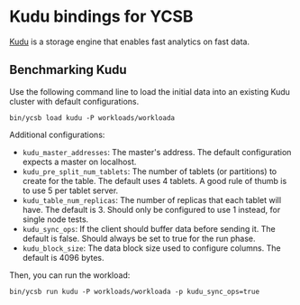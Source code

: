 <!--
Copyright (c) 2015 YCSB contributors. All rights reserved.

Licensed under the Apache License, Version 2.0 (the "License"); you
may not use this file except in compliance with the License. You
may obtain a copy of the License at

http://www.apache.org/licenses/LICENSE-2.0

Unless required by applicable law or agreed to in writing, software
distributed under the License is distributed on an "AS IS" BASIS,
WITHOUT WARRANTIES OR CONDITIONS OF ANY KIND, either express or
implied. See the License for the specific language governing
permissions and limitations under the License. See accompanying
LICENSE file.
-->

# Kudu bindings for YCSB

[Kudu](http://getkudu.io) is a storage engine that enables fast analytics on fast data.

## Benchmarking Kudu

Use the following command line to load the initial data into an existing Kudu cluster with default
configurations.

```
bin/ycsb load kudu -P workloads/workloada
```

Additional configurations:
* `kudu_master_addresses`: The master's address. The default configuration expects a master on localhost.
* `kudu_pre_split_num_tablets`: The number of tablets (or partitions) to create for the table. The default
uses 4 tablets. A good rule of thumb is to use 5 per tablet server.
* `kudu_table_num_replicas`: The number of replicas that each tablet will have. The default is 3. Should
only be configured to use 1 instead, for single node tests.
* `kudu_sync_ops`: If the client should buffer data before sending it. The default is false. Should
always be set to true for the run phase.
* `kudu_block_size`: The data block size used to configure columns. The default is 4096 bytes.

Then, you can run the workload:

```
bin/ycsb run kudu -P workloads/workloada -p kudu_sync_ops=true
```
